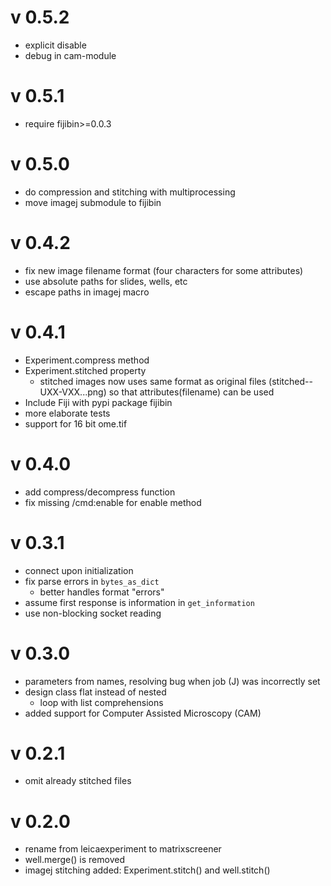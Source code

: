 # v 0.5.2
- explicit disable
- debug in cam-module

# v 0.5.1
- require fijibin>=0.0.3

# v 0.5.0
- do compression and stitching with multiprocessing
- move imagej submodule to fijibin

# v 0.4.2
- fix new image filename format (four characters for some attributes)
- use absolute paths for slides, wells, etc
- escape paths in imagej macro

# v 0.4.1
- Experiment.compress method
- Experiment.stitched property
  - stitched images now uses same format as original files
    (stitched--UXX-VXX...png) so that attributes(filename) can be used
- Include Fiji with pypi package fijibin
- more elaborate tests
- support for 16 bit ome.tif

# v 0.4.0
- add compress/decompress function
- fix missing /cmd:enable for enable method

# v 0.3.1
- connect upon initialization
- fix parse errors in `bytes_as_dict`
  - better handles format "errors"
- assume first response is information in `get_information`
- use non-blocking socket reading

# v 0.3.0
- parameters from names, resolving bug when job (J) was incorrectly set
- design class flat instead of nested
  - loop with list comprehensions
- added support for Computer Assisted Microscopy (CAM)

# v 0.2.1
- omit already stitched files

# v 0.2.0
- rename from leicaexperiment to matrixscreener
- well.merge() is removed
- imagej stitching added: Experiment.stitch() and well.stitch()
